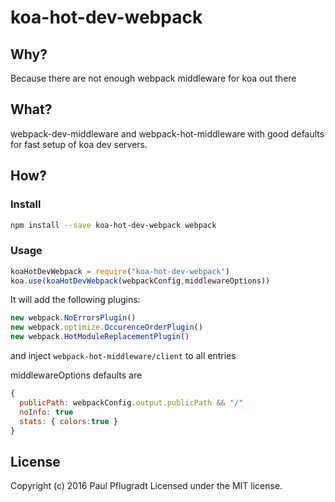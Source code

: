 # koa-hot-dev-webpack

## Why?

Because there are not enough webpack middleware for koa out there

## What?

webpack-dev-middleware and webpack-hot-middleware with good defaults for fast setup of koa dev servers.

## How?

### Install

```sh
npm install --save koa-hot-dev-webpack webpack
```

### Usage

```js
koaHotDevWebpack = require("koa-hot-dev-webpack")
koa.use(koaHotDevWebpack(webpackConfig,middlewareOptions))
```

It will add the following plugins:
```js
new webpack.NoErrorsPlugin()
new webpack.optimize.OccurenceOrderPlugin()
new webpack.HotModuleReplacementPlugin()
```

and inject `webpack-hot-middleware/client` to all entries

middlewareOptions defaults are
```js
{
  publicPath: webpackConfig.output.publicPath && "/"
  noInfo: true
  stats: { colors:true }
}
```
## License
Copyright (c) 2016 Paul Pflugradt
Licensed under the MIT license.
